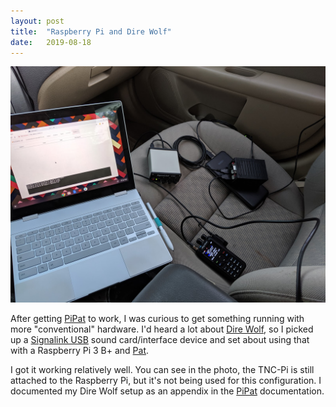 ```yaml
---
layout: post 
title:  "Raspberry Pi and Dire Wolf"
date:   2019-08-18
---
```

![Raspberry Pi and SignaLink USB in a car](/assets/2019-08-18-pi-signalink.jpg)

After getting [PiPat](https://bit.ly/k0swe-pipat) to work, I was curious to get something running
with more "conventional" hardware. I'd heard a lot about
[Dire Wolf](https://github.com/wb2osz/direwolf), so I picked up a
[Signalink USB](http://www.tigertronics.com/slusbmain.htm) sound card/interface device and set about
using that with a Raspberry Pi 3 B+ and [Pat](https://github.com/la5nta/pat).

I got it working relatively well. You can see in the photo, the TNC-Pi is still attached to the
Raspberry Pi, but it's not being used for this configuration. I documented my Dire Wolf setup as an
appendix in the [PiPat](https://bit.ly/k0swe-pipat) documentation.
